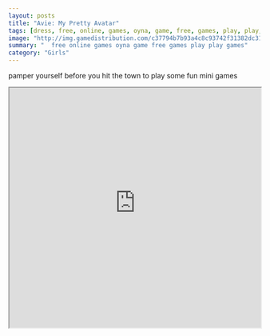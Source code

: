 ```yaml
---
layout: posts
title: "Avie: My Pretty Avatar"
tags: [dress, free, online, games, oyna, game, free, games, play, play, games]
image: "http://img.gamedistribution.com/c37794b7b93a4c8c93742f31382dc31f.jpg"
summary: "  free online games oyna game free games play play games"
category: "Girls"
---
```


pamper yourself before you hit the town to play some fun mini games

<iframe width="100%" height="480px;" src="http://flash.gamedistribution.com?game=c37794b7b93a4c8c93742f31382dc31f"></iframe>